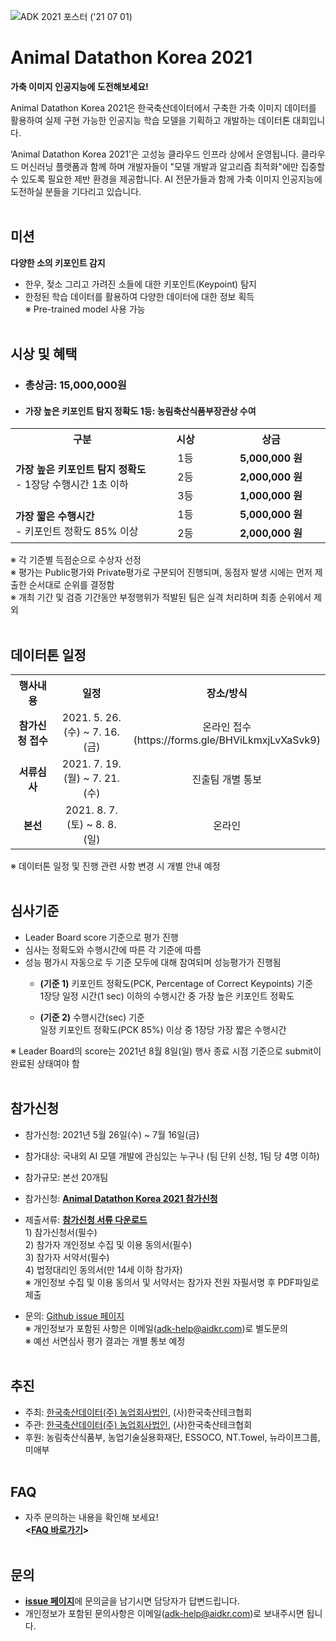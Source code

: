![ADK 2021 포스터 ('21 07 01)](https://user-images.githubusercontent.com/82010477/124412006-8ca75780-dd88-11eb-9ce5-8fae7e86d23c.jpg)


# Animal Datathon Korea 2021
<b> 가축 이미지 인공지능에 도전해보세요! </b><p>
Animal Datathon Korea 2021은 한국축산데이터에서 구축한 가축 이미지 데이터를 활용하여 실제 구현 가능한 인공지능 학습 모델을 기획하고 개발하는 데이터톤 대회입니다. <p>
‘Animal Datathon Korea 2021’은 고성능 클라우드 인프라 상에서 운영됩니다. 클라우드 머신러닝 플랫폼과 함께 하며 개발자들이 "모델 개발과 알고리즘 최적화"에만 집중할 수 있도록 필요한 제반 환경을 제공합니다. AI 전문가들과 함께 가축 이미지 인공지능에 도전하실 분들을 기다리고 있습니다.
<br><br>    
  
## 미션
  <b>다양한 소의 키포인트 감지</b><p>
- 한우, 젖소 그리고 가려진 소들에 대한 키포인트(Keypoint) 탐지
- 한정된 학습 데이터를 활용하여 다양한 데이터에 대한 정보 획득<br>
  ※ Pre-trained model 사용 가능 <br><br>
   
## 시상 및 혜택
- ### 총상금: 15,000,000원<br>
- #### 가장 높은 키포인트 탐지 정확도 1등: 농림축산식품부장관상 수여 <br>
<table class="tbl_prize">
  <tr>
    <th width="380px">구분</th>
    <th width="150px">시상</th>
    <th width="230px">상금</th>
  </tr>
  <tr>
    <td rowspan="3">
      <strong>가장 높은 키포인트 탐지 정확도</strong><br>
      - 1장당 수행시간 1초 이하
    </td>
    <td align="center"> 1등 </td>
    <td align="center"> <b> 5,000,000 원 </b> </td>
  </tr>
    <tr>
    <td align="center"> 2등</td>
    <td align="center"> <strong> 2,000,000 원 </strong> </td>
   </tr>
    <tr>
    <td align="center"> 3등</td>
    <td align="center"> <strong> 1,000,000 원 </strong> </td>
   </tr>
 <tr>
    <td rowspan="2">
      <strong>가장 짧은 수행시간</strong><br>
      - 키포인트 정확도 85% 이상
    </td>
    <td align="center"> 1등 </td>
    <td align="center"> <strong> 5,000,000 원 </strong> </td>
 </tr>
 <tr>
    <td align="center"> 2등</td>
    <td align="center"> <b> 2,000,000 원 </b> </td>
 </tr>
</table>
  
※ 각 기준별 득점순으로 수상자 선정 <br>
※ 평가는 Public평가와 Private평가로 구분되어 진행되며, 동점자 발생 시에는 먼저 제출한 순서대로 순위를 결정함<br>
※ 개최 기간 및 검증 기간동안 부정행위가 적발된 팀은 실격 처리하며 최종 순위에서 제외<br><br>

   
## 데이터톤 일정
<table class="tbl_schedule">
  <tr>
    <th width="200px">행사내용</th>
    <th width="300px">일정</th>
    <th width="200px">장소/방식</th>
  </tr>
  <tr>
	  <tr height="65px">
    <td align="center">
      <strong>참가신청 접수</strong><br>
    </td>
    <td align="center"> 2021. 5. 26.(수) ~ 7. 16.(금)</td>
    <td align="center"> 온라인 접수<br> (https://forms.gle/BHViLkmxjLvXaSvk9)<br>
 </td>

  </tr>
    <tr height="65px">
    <td align="center">
      <strong>서류심사</strong><br>
    </td>
    <td align="center"">2021. 7. 19.(월) ~ 7. 21.(수)</td>
        <td align=center> 진출팀 개별 통보
    </td>
   </tr>
     <tr height="65px">
    <td align=center>
      <strong>본선</strong><br>
    </td>
    <td align="center">2021. 8. 7.(토) ~ 8. 8.(일) </td>
 <td align=center> 온라인
    </td>
   </tr>
</table>
※ 데이터톤 일정 및 진행 관련 사항 변경 시 개별 안내 예정<br><br>


## 심사기준
- Leader Board score 기준으로 평가 진행 <br>
- 심사는 정확도와 수행시간에 따른 각 기준에 따름 <br>
- 성능 평가시 자동으로 두 기준 모두에 대해 참여되며 성능평가가 진행됨 <p>
  - <b>(기준 1)</b> 키포인트 정확도(PCK, Percentage of Correct Keypoints) 기준 <br>
            1장당 일정 시간(1 sec) 이하의 수행시간 중 가장 높은 키포인트 정확도 <p>
  - <b>(기준 2)</b> 수행시간(sec) 기준 <br>
            일정 키포인트 정확도(PCK 85%) 이상 중 1장당 가장 짧은 수행시간

※ Leader Board의 score는 2021년 8월 8일(일) 행사 종료 시점 기준으로 submit이 완료된 상태여야 함 <br><br>

## 참가신청
- 참가신청: 2021년 5월 26일(수) ~ 7월 16일(금)
- 참가대상: 국내외 AI 모델 개발에 관심있는 누구나 (팀 단위 신청, 1팀 당 4명 이하)
- 참가규모: 본선 20개팀
- 참가신청: <b>[Animal Datathon Korea 2021 참가신청](https://forms.gle/BHViLkmxjLvXaSvk9)</b> <br>
- 제출서류: <b>[참가신청 서류 다운로드](https://github.com/AnimalDatathonKorea/adk2021/files/6552003/ADK.2021.zip)</b> <br>
              1) 참가신청서(필수) <br>
              2) 참가자 개인정보 수집 및 이용 동의서(필수) <br>
              3) 참가자 서약서(필수) <br>
              4) 법정대리인 동의서(만 14세 이하 참가자) <br>
※ 개인정보 수집 및 이용 동의서 및 서약서는 참가자 전원 자필서명 후 PDF파일로 제출 <br>
							

- 문의: [Github issue 페이지](https://github.com/AnimalDatathonKorea/adk2021/issues) <br>
※ 개인정보가 포함된 사항은 이메일(adk-help@aidkr.com)로 별도문의 <br>
※ 예선 서면심사 평가 결과는 개별 통보 예정 <br><br>


## 추진
- 주최: [한국축산데이터(주) 농업회사법인](https://blog.naver.com/aidkr/222380684262), (사)한국축산테크협회
- 주관: [한국축산데이터(주) 농업회사법인](https://blog.naver.com/aidkr/222380684262), (사)한국축산테크협회
- 후원: 농림축산식품부, 농업기술실용화재단, ESSOCO, NT.Towel, 뉴라이프그룹, 미애부 <br><br>
              

## FAQ
- 자주 문의하는 내용을 확인해 보세요! <br>
              <b> <[FAQ 바로가기](https://github.com/AnimalDatathonKorea/adk2021/blob/main/FAQ.md)> <br><br></b>

## 문의
- <strong>[issue 페이지](https://github.com/AnimalDatathonKorea/adk2021/issues)</strong>에 문의글을 남기시면 담당자가 답변드립니다. <br>
- 개인정보가 포함된 문의사항은 이메일(adk-help@aidkr.com)로 보내주시면 됩니다. 
